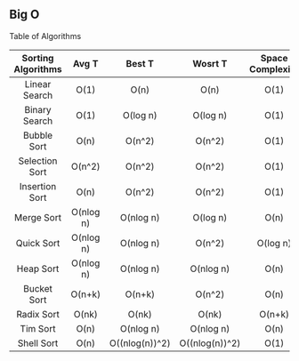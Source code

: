 ## Big O
Table of Algorithms

| Sorting Algorithms |   Avg T   |     Best T     |    Wosrt T     | Space Complexity |
| :----------------: | :-------: | :------------: | :------------: | :--------------: |
|   Linear Search    |   O(1)    |      O(n)      |      O(n)      |       O(1)       |
|   Binary Search    |   O(1)    |    O(log n)    |    O(log n)    |       O(1)       |
|    Bubble Sort     |   O(n)    |     O(n^2)     |     O(n^2)     |       O(1)       |
|   Selection Sort   |  O(n^2)   |     O(n^2)     |     O(n^2)     |       O(1)       |
|   Insertion Sort   |   O(n)    |     O(n^2)     |     O(n^2)     |       O(1)       |
|     Merge Sort     | O(nlog n) |   O(nlog n)    |    O(log n)    |       O(n)       |
|     Quick Sort     | O(nlog n) |   O(nlog n)    |     O(n^2)     |     O(log n)     |
|     Heap Sort      | O(nlog n) |   O(nlog n)    |   O(nlog n)    |       O(n)       |
|    Bucket Sort     |  O(n+k)   |     O(n+k)     |     O(n^2)     |       O(n)       |
|     Radix Sort     |   O(nk)   |     O(nk)      |     O(nk)      |      O(n+k)      |
|      Tim Sort      |   O(n)    |   O(nlog n)    |   O(nlog n)    |       O(n)       |
|     Shell Sort     |   O(n)    | O((nlog(n))^2) | O((nlog(n))^2) |       O(1)       |
